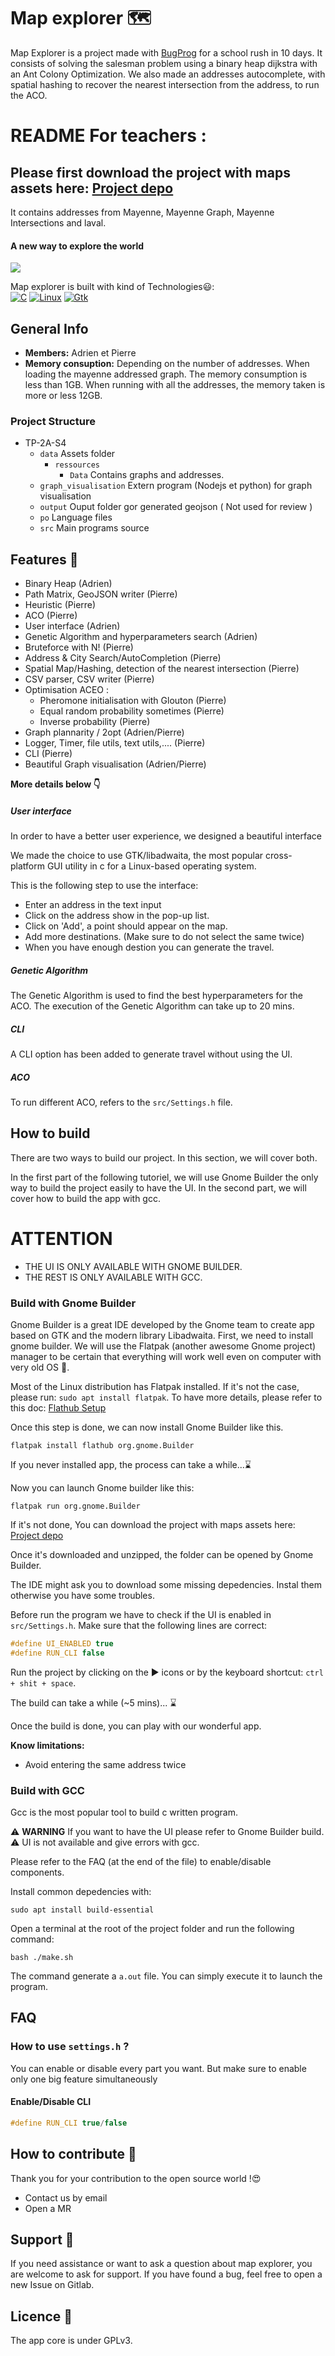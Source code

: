 # Map explorer 🗺️

Map Explorer is a project made with [BugProg](https://github.com/BugProg) for a school rush in 10 days. It consists of solving the salesman problem using a binary heap dijkstra with an Ant Colony Optimization. We also made an addresses autocomplete, with spatial hashing to recover the nearest intersection from the address, to run the ACO.

# README For teachers :

## Please first download the project with maps assets here: [Project depo](https://www.home-cloud.fr/s/CxTpFrEzSEZ23jW)
It contains addresses from Mayenne, Mayenne Graph, Mayenne Intersections and laval.

[//]: # (To view this page with graphic comfort please follow this link:)
[//]: # (https://github.com/0xPierre/ClassificationTP)

#### A new way to explore the world


![](./doc/map.png)

Map explorer is built with kind of Technologies😃:  
[![C](https://img.shields.io/badge/C-3178c6?style=for-the-badge&logo=c&labelColor=gray)](https://scratch.mit.edu/)
[![Linux](https://img.shields.io/badge/Linux-DD0031?style=for-the-badge&logo=linux&labelColor=gray)](https://kernel.org)
[![Gtk](https://img.shields.io/badge/gtk-DD031?style=for-the-badge&logo=gtk&labelColor=gray)](https://www.gtk.org/)

## General Info


- **Members:** Adrien et Pierre
- **Memory consuption:** Depending on the number of addresses. When loading the mayenne addressed graph. The memory consumption is less than 1GB. When running with all the addresses, the memory taken is more or less 12GB.

### Project Structure

- TP-2A-S4
    * `data`  Assets folder
      * `ressources`
        * `Data` Contains graphs and addresses.
    * `graph_visualisation` Extern program (Nodejs et python) for graph visualisation
    * `output` Ouput folder gor generated geojson ( Not used for review )
    * `po` Language files
    * `src` Main programs source 

## Features 🚄

- Binary Heap (Adrien)
- Path Matrix, GeoJSON writer (Pierre) 
- Heuristic (Pierre)
- ACO (Pierre)
- User interface (Adrien)
- Genetic Algorithm and hyperparameters search (Adrien)
- Bruteforce with N! (Pierre)
- Address & City Search/AutoCompletion (Pierre)
- Spatial Map/Hashing, detection of the nearest intersection (Pierre)
- CSV parser, CSV writer (Pierre)
- Optimisation ACEO :
  - Pheromone initialisation with Glouton (Pierre)
  - Equal random probability sometimes (Pierre)
  - Inverse probability (Pierre)
- Graph plannarity / 2opt (Adrien/Pierre)
- Logger, Timer, file utils, text utils,.... (Pierre)
- CLI (Pierre)
- Beautiful Graph visualisation (Adrien/Pierre)

**More details below 👇️**

##### User interface
In order to have a better user experience, we designed a beautiful interface

We made the choice to use GTK/libadwaita, the most popular cross-platform GUI utility in c for a Linux-based operating system.

This is the following step to use the interface:

- Enter an address in the text input
- Click on the address show in the pop-up list.
- Click on 'Add', a point should appear on the map.
- Add more destinations. (Make sure to do not select the same twice)
- When you have enough destion you can generate the travel.

##### Genetic Algorithm
The Genetic Algorithm is used to find the best hyperparameters for the ACO.
The execution of the Genetic Algorithm can take up to 20 mins.

##### CLI
A CLI option has been added to generate travel without using the UI.

##### ACO
To run different ACO, refers to the `src/Settings.h` file.

## How to build

There are two ways to build our project. In this section, we will cover both.

In the first part of the following tutoriel, we will use Gnome Builder the only way to build the project easily to have the UI.
In the second part, we will cover how to build the app with gcc.

# ATTENTION
- THE UI IS ONLY AVAILABLE WITH GNOME BUILDER.
- THE REST IS ONLY AVAILABLE WITH GCC.

### Build with Gnome Builder

Gnome Builder is a great IDE developed by the Gnome team to create app based on GTK and the modern library Libadwaita.
First, we need to install gnome builder. We will use the Flatpak (another awesome Gnome project) manager to be certain that everything will work well even on computer with very old OS 🤪.

Most of the Linux distribution has Flatpak installed. If it's not the case, please run: `sudo apt install flatpak`.
To have more details, please refer to this doc: [Flathub Setup](https://flathub.org/setup)

Once this step is done, we can now install Gnome Builder like this.

```shell
flatpak install flathub org.gnome.Builder
```

If you never installed app, the process can take a while...⌛️

Now you can launch Gnome builder like this:

```shell
flatpak run org.gnome.Builder
```

If it's not done, You can download the project with maps assets here: [Project depo](https://www.home-cloud.fr/s/CxTpFrEzSEZ23jW)

Once it's downloaded and unzipped, the folder can be opened by Gnome Builder.

The IDE might ask you to download some missing depedencies. Instal them otherwise you have some troubles.

Before run the program we have to check if the UI is enabled in `src/Settings.h`.
Make sure that the following lines are correct:

```c
#define UI_ENABLED true
#define RUN_CLI false
```

Run the project by clicking on the ▶️ icons or by the keyboard shortcut: `ctrl + shit + space`.

The build can take a while (~5 mins)... ⌛️ 

Once the build is done, you can play with our wonderful app.

**Know limitations:**
- Avoid entering the same address twice

### Build with GCC

Gcc is the most popular tool to build c written program.

⚠️ **WARNING**
If you want to have the UI please refer to Gnome Builder build. ⚠️
UI is not available and give errors with gcc.

Please refer to the FAQ (at the end of the file) to enable/disable components.

Install common depedencies with:

```shell
sudo apt install build-essential
```

Open a terminal at the root of the project folder and run the following command:


```shell
bash ./make.sh
```

The command generate a `a.out` file. You can simply execute it to launch the program.

## FAQ

### How to use `settings.h` ?

You can enable or disable every part you want. But make sure to enable only one big feature simultaneously

#### Enable/Disable CLI

```c
#define RUN_CLI true/false
```

## How to contribute 🚀

Thank you for your contribution to the open source world !😍

- Contact us by email
- Open a MR

## Support 🛟

If you need assistance or want to ask a question about map explorer, you are welcome to ask for support. If you have found a bug, feel free to open a new Issue on Gitlab.

## Licence 📜

The app core is under GPLv3.
